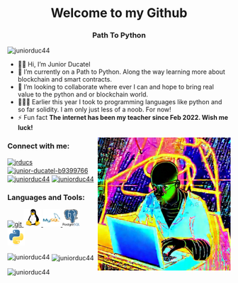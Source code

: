 <h1 align="center"> Welcome to my Github</h1>
<h3 align="center">Path To Python</h3>
<p align="left"> <img src="https://komarev.com/ghpvc/?username=juniorduc44&label=Profile%20views&color=0e75b6&style=flat" alt="juniorduc44" /> </p>

- 👋🏾 Hi, I’m Junior Ducatel
- 🌱 I’m currently on a Path to Python. Along the way learning more about blockchain and smart contracts.
- 💞️ I’m looking to collaborate where ever I can and hope to bring real value to the python and or blockchain world.
- 👨🏿‍💻 Earlier this year I took to programming languages like python and so far solidity. I am only just less of a noob. For now!
- ⚡ Fun fact **The internet has been my teacher since Feb 2022. Wish me luck!**


<img align="right" alt="Coding" width="300" height="300" src="/documentation_images/pcNerd1.png">
<h3 align="left">Connect with me:</h3>
<p align="left">
<a href="https://twitter.com/jrducs" target="blank"><img align="center" src="https://raw.githubusercontent.com/rahuldkjain/github-profile-readme-generator/master/src/images/icons/Social/twitter.svg" alt="jrducs" height="30" width="40" /></a>
<a href="https://linkedin.com/in/junior-ducatel-b9399766" target="blank"><img align="center" src="https://raw.githubusercontent.com/rahuldkjain/github-profile-readme-generator/master/src/images/icons/Social/linked-in-alt.svg" alt="junior-ducatel-b9399766" height="30" width="40" /></a>
<a href="https://stackoverflow.com/users/juniorduc44" target="blank"><img align="center" src="https://raw.githubusercontent.com/rahuldkjain/github-profile-readme-generator/master/src/images/icons/Social/stack-overflow.svg" alt="juniorduc44" height="30" width="40" /></a>
<a href="https://www.hackerrank.com/juniorduc44" target="blank"><img align="center" src="https://raw.githubusercontent.com/rahuldkjain/github-profile-readme-generator/master/src/images/icons/Social/hackerrank.svg" alt="juniorduc44" height="30" width="40" /></a>
</p>

<h3 align="left">Languages and Tools:</h3>
<p align="left"> <a href="https://git-scm.com/" target="_blank" rel="noreferrer"> <img src="https://www.vectorlogo.zone/logos/git-scm/git-scm-icon.svg" alt="git" width="40" height="40"/> </a> <a href="https://www.linux.org/" target="_blank" rel="noreferrer"> <img src="https://raw.githubusercontent.com/devicons/devicon/master/icons/linux/linux-original.svg" alt="linux" width="40" height="40"/> </a> <a href="https://www.mysql.com/" target="_blank" rel="noreferrer"> <img src="https://raw.githubusercontent.com/devicons/devicon/master/icons/mysql/mysql-original-wordmark.svg" alt="mysql" width="40" height="40"/> </a> <a href="https://www.postgresql.org" target="_blank" rel="noreferrer"> <img src="https://raw.githubusercontent.com/devicons/devicon/master/icons/postgresql/postgresql-original-wordmark.svg" alt="postgresql" width="40" height="40"/> </a> <a href="https://www.python.org" target="_blank" rel="noreferrer"> <img src="https://raw.githubusercontent.com/devicons/devicon/master/icons/python/python-original.svg" alt="python" width="40" height="40"/> </a> </p>

<p><img align="left" src="https://github-readme-stats.vercel.app/api/top-langs?username=juniorduc44&show_icons=true&locale=en&layout=compact&theme=dark" alt="juniorduc44" /></p>

<p>&nbsp;<img align="center" src="https://github-readme-stats.vercel.app/api?username=juniorduc44&show_icons=true&locale=en&theme=dark" alt="juniorduc44" /></p>

<p><img align="center" src="https://github-readme-streak-stats.herokuapp.com/?user=juniorduc44&theme=dark" alt="juniorduc44" /></p>


<!---
Juniorduc44/Juniorduc44 is a ✨ special ✨ repository because its `README.md` (this file) appears on your GitHub profile.
You can click the Preview link to take a look at your changes.
--->
